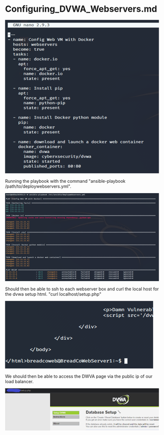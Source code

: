 # Configuring_DVWA_Webservers.md

![](https://github.com/Bradley-Stradling/BreadCo_Elk_Stack/blob/master/Images/DVWA/Snip_1.png?raw=true)

Running the playbook with the command "ansible-playbook /path/to/deploywebservers.yml".

![](https://github.com/Bradley-Stradling/BreadCo_Elk_Stack/blob/master/Images/DVWA/Snip_2.png?raw=true)

Should then be able to ssh to each webserver box and curl the local host for the dvwa setup html.
"curl localhost/setup.php"

![](https://github.com/Bradley-Stradling/BreadCo_Elk_Stack/blob/master/Images/DVWA/Snip_3.png?raw=true)

We should then be able to access the DWVA page via the public ip of our load balancer.

![](https://github.com/Bradley-Stradling/BreadCo_Elk_Stack/blob/master/Images/DVWA/Snip_4.png?raw=true)
